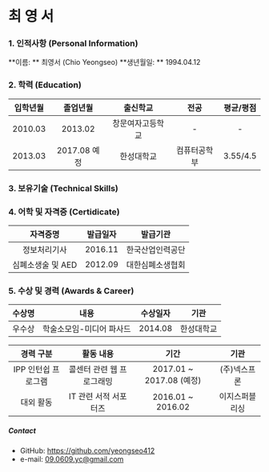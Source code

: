 ﻿# 최 영 서

### 1. 인적사항 (Personal Information)
**이름: ** 최영서 (Chio Yeongseo)
**생년월일: ** 1994.04.12

### 2. 학력 (Education)
| 입학년월 | 졸업년월 | 출신학교 | 전공 | 평균/평점 |
| :---: | :---: | :---: | :---: | :---: |
| 2010.03 | 2013.02 | 창문여자고등학교 | - | - |
| 2013.03 | 2017.08 예정 | 한성대학교 | 컴퓨터공학부 | 3.55/4.5 |

### 3. 보유기술 (Technical Skills)

### 4. 어학 및 자격증 (Certidicate)
| 자격증명 | 발급일자 | 발급기관 |
| :---: | :---: | :---: |
| 정보처리기사 | 2016.11 | 한국산업인력공단 |
| 심폐소생술 및 AED | 2012.09 | 대한심폐소생협회 |

### 5. 수상 및 경력 (Awards & Career)
| 수상명 | 내용 | 수상일자 | 기관 |
| :---: | :---: | :---: | :---: |
| 우수상 | 학술소모임-미디어 파사드 | 2014.08 | 한성대학교 |

| 경력 구분 | 활동 내용 | 기간 | 기관 |
| :---: | :---: | :---: | :---: |
| IPP 인턴쉽 프로그램 | 콜센터 관련 웹 프로그래밍 | 2017.01 ~ 2017.08 (예정) | (주)넥스프론 |
| 대외 활동 | IT 관련 서적 서포터즈 | 2016.01 ~ 2016.02 | 이지스퍼블리싱 |

##### Contact
* GitHub: https://github.com/yeongseo412
* e-mail: 09.0609.yc@gmail.com
